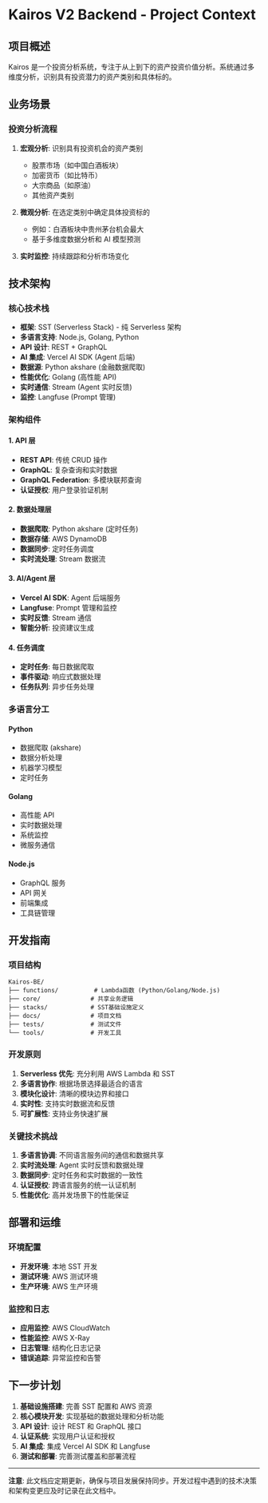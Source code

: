 # Kairos V2 Backend - Project Context

## 项目概述

Kairos 是一个投资分析系统，专注于从上到下的资产投资价值分析。系统通过多维度分析，识别具有投资潜力的资产类别和具体标的。

## 业务场景

### 投资分析流程

1. **宏观分析**: 识别具有投资机会的资产类别

   - 股票市场（如中国白酒板块）
   - 加密货币（如比特币）
   - 大宗商品（如原油）
   - 其他资产类别

2. **微观分析**: 在选定类别中确定具体投资标的

   - 例如：白酒板块中贵州茅台机会最大
   - 基于多维度数据分析和 AI 模型预测

3. **实时监控**: 持续跟踪和分析市场变化

## 技术架构

### 核心技术栈

- **框架**: SST (Serverless Stack) - 纯 Serverless 架构
- **多语言支持**: Node.js, Golang, Python
- **API 设计**: REST + GraphQL
- **AI 集成**: Vercel AI SDK (Agent 后端)
- **数据源**: Python akshare (金融数据爬取)
- **性能优化**: Golang (高性能 API)
- **实时通信**: Stream (Agent 实时反馈)
- **监控**: Langfuse (Prompt 管理)

### 架构组件

#### 1. API 层

- **REST API**: 传统 CRUD 操作
- **GraphQL**: 复杂查询和实时数据
- **GraphQL Federation**: 多模块联邦查询
- **认证授权**: 用户登录验证机制

#### 2. 数据处理层

- **数据爬取**: Python akshare (定时任务)
- **数据存储**: AWS DynamoDB
- **数据同步**: 定时任务调度
- **实时流处理**: Stream 数据流

#### 3. AI/Agent 层

- **Vercel AI SDK**: Agent 后端服务
- **Langfuse**: Prompt 管理和监控
- **实时反馈**: Stream 通信
- **智能分析**: 投资建议生成

#### 4. 任务调度

- **定时任务**: 每日数据爬取
- **事件驱动**: 响应式数据处理
- **任务队列**: 异步任务处理

### 多语言分工

#### Python

- 数据爬取 (akshare)
- 数据分析处理
- 机器学习模型
- 定时任务

#### Golang

- 高性能 API
- 实时数据处理
- 系统监控
- 微服务通信

#### Node.js

- GraphQL 服务
- API 网关
- 前端集成
- 工具链管理

## 开发指南

### 项目结构

```
Kairos-BE/
├── functions/          # Lambda函数 (Python/Golang/Node.js)
├── core/              # 共享业务逻辑
├── stacks/            # SST基础设施定义
├── docs/              # 项目文档
├── tests/             # 测试文件
└── tools/             # 开发工具
```

### 开发原则

1. **Serverless 优先**: 充分利用 AWS Lambda 和 SST
2. **多语言协作**: 根据场景选择最适合的语言
3. **模块化设计**: 清晰的模块边界和接口
4. **实时性**: 支持实时数据流和反馈
5. **可扩展性**: 支持业务快速扩展

### 关键技术挑战

1. **多语言协调**: 不同语言服务间的通信和数据共享
2. **实时流处理**: Agent 实时反馈和数据处理
3. **数据同步**: 定时任务和实时数据的一致性
4. **认证授权**: 跨语言服务的统一认证机制
5. **性能优化**: 高并发场景下的性能保证

## 部署和运维

### 环境配置

- **开发环境**: 本地 SST 开发
- **测试环境**: AWS 测试环境
- **生产环境**: AWS 生产环境

### 监控和日志

- **应用监控**: AWS CloudWatch
- **性能监控**: AWS X-Ray
- **日志管理**: 结构化日志记录
- **错误追踪**: 异常监控和告警

## 下一步计划

1. **基础设施搭建**: 完善 SST 配置和 AWS 资源
2. **核心模块开发**: 实现基础的数据处理和分析功能
3. **API 设计**: 设计 REST 和 GraphQL 接口
4. **认证系统**: 实现用户认证和授权
5. **AI 集成**: 集成 Vercel AI SDK 和 Langfuse
6. **测试和部署**: 完善测试覆盖和部署流程

---

**注意**: 此文档应定期更新，确保与项目发展保持同步。开发过程中遇到的技术决策和架构变更应及时记录在此文档中。
